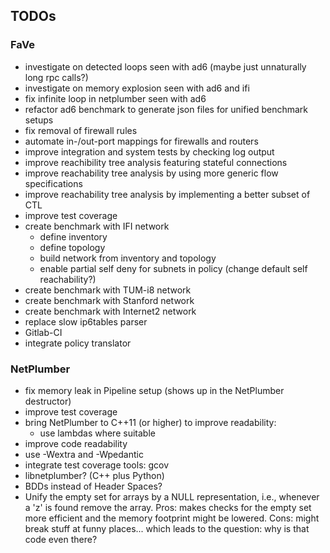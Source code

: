 ## TODOs

### FaVe

 - investigate on detected loops seen with ad6 (maybe just unnaturally long rpc calls?)
 - investigate on memory explosion seen with ad6 and ifi
 - fix infinite loop in netplumber seen with ad6
 - refactor ad6 benchmark to generate json files for unified benchmark setups
 - fix removal of firewall rules
 - automate in-/out-port mappings for firewalls and routers
 - improve integration and system tests by checking log output
 - improve reachibility tree analysis featuring stateful connections
 - improve reachability tree analysis by using more generic flow specifications
 - improve reachability tree analysis by implementing a better subset of CTL
 - improve test coverage
 - create benchmark with IFI network
    - define inventory
    - define topology
    - build network from inventory and topology
    - enable partial self deny for subnets in policy (change default self reachability?)
 - create benchmark with TUM-i8 network
 - create benchmark with Stanford network
 - create benchmark with Internet2 network
 - replace slow ip6tables parser
 - Gitlab-CI
 - integrate policy translator


### NetPlumber

 - fix memory leak in Pipeline setup (shows up in the NetPlumber destructor)
 - improve test coverage
 - bring NetPlumber to C++11 (or higher) to improve readability:
    - use lambdas where suitable
 - improve code readability
 - use -Wextra and -Wpedantic
 - integrate test coverage tools: gcov
 - libnetplumber? (C++ plus Python)
 - BDDs instead of Header Spaces?
 - Unify the empty set for arrays by a NULL representation, i.e., whenever a
'z' is found remove the array. Pros: makes checks for the empty set more
efficient and the memory footprint might be lowered. Cons: might break stuff at
funny places... which leads to the question: why is that code even there?
